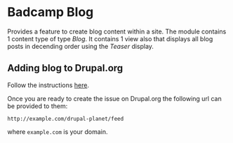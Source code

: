 # Badcamp Blog

Provides a feature to create blog content within a site. The module contains 1 content type of type _Blog_. It contains 1 view also that displays
all blog posts in decending order using the _Teaser_ display.

## Adding blog to Drupal.org

Follow the instructions [here](https://www.drupal.org/drupalorg/docs/content/planet-drupal).

Once you are ready to create the issue on Drupal.org the following url can be provided to them:

```
http://example.com/drupal-planet/feed
```

where `example.com` is your domain.

